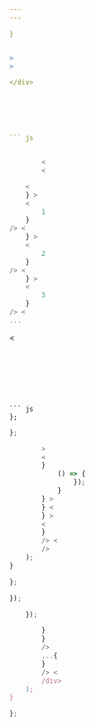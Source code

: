 ```yaml
---
---

}


>
>

</div>






``` js
```




``` js
```






``` js
        <
        <
```






``` js
    <
    } >
    <
        1
    }
/> <
    } >
    <
        2
    }
/> <
    } >
    <
        3
    }
/> <
...
```

<
```







``` js
};

```





``` js
};

        >
        <
        }
            () => {
                });
            }
        } >
        } <
        } >
        <
        }
        /> <
        />
    );
}
```





``` js
};
```




``` js
});
```




``` js
    });

        }
        }
        />
        ...{
        }
        /> <
        /div>
    );
}
```




``` js
};
```


